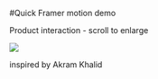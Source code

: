 #Quick Framer motion demo

Product interaction - scroll to enlarge


![](https://i.ibb.co/sF5tGN1/showcase.gif)



inspired by Akram Khalid

